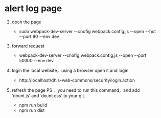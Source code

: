 # alert log page

2. open the page
    * sudo webpack-dev-server --cnofig  webpack.config.js --open --hot --port 80  --env dev

3. forward request
    * webpack-dev-server --cnofig  webpack.config.js --open --port 50000  --env dev

4. login the local website，using a browser open it and login
    * http://localhost/dhis-web-commons/security/login.action

5. refresh the page
PS：
you need to run this command，and add ‘dount.js’ and ‘dount.css' to your git.
    * npm run build
    * npm run dist
